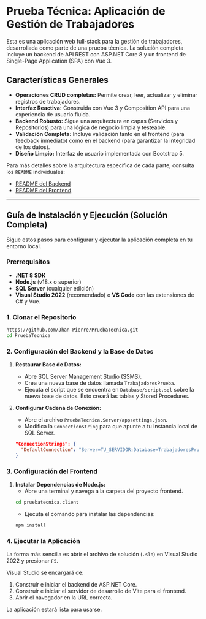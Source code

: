 # Prueba Técnica: Aplicación de Gestión de Trabajadores

Esta es una aplicación web full-stack para la gestión de trabajadores, desarrollada como parte de una prueba técnica. La solución completa incluye un backend de API REST con ASP.NET Core 8 y un frontend de Single-Page Application (SPA) con Vue 3.

## Características Generales

-   **Operaciones CRUD completas:** Permite crear, leer, actualizar y eliminar registros de trabajadores.
-   **Interfaz Reactiva:** Construida con Vue 3 y Composition API para una experiencia de usuario fluida.
-   **Backend Robusto:** Sigue una arquitectura en capas (Servicios y Repositorios) para una lógica de negocio limpia y testeable.
-   **Validación Completa:** Incluye validación tanto en el frontend (para feedback inmediato) como en el backend (para garantizar la integridad de los datos).
-   **Diseño Limpio:** Interfaz de usuario implementada con Bootstrap 5.

Para más detalles sobre la arquitectura específica de cada parte, consulta los `README` individuales:
-   [README del Backend](./PruebaTecnica.Server/README.md)
-   [README del Frontend](./pruebatecnica.client/README.md)
---

## Guía de Instalación y Ejecución (Solución Completa)

Sigue estos pasos para configurar y ejecutar la aplicación completa en tu entorno local.

### Prerrequisitos

-   **.NET 8 SDK**
-   **Node.js** (v18.x o superior)
-   **SQL Server** (cualquier edición)
-   **Visual Studio 2022** (recomendado) o **VS Code** con las extensiones de C# y Vue.

### 1. Clonar el Repositorio

```bash
https://github.com/Jhan-Pierre/PruebaTecnica.git
cd PruebaTecnica
```

### 2. Configuración del Backend y la Base de Datos

1.  **Restaurar Base de Datos:**
    -   Abre SQL Server Management Studio (SSMS).
    -   Crea una nueva base de datos llamada `TrabajadoresPrueba`.
    -   Ejecuta el script que se encuentra en `Database/script.sql` sobre la nueva base de datos. Esto creará las tablas y Stored Procedures.

2.  **Configurar Cadena de Conexión:**
    -   Abre el archivo `PruebaTecnica.Server/appsettings.json`.
    -   Modifica la `ConnectionString` para que apunte a tu instancia local de SQL Server.
      ```json
      "ConnectionStrings": {
        "DefaultConnection": "Server=TU_SERVIDOR;Database=TrabajadoresPrueba;Integrated Security=True;TrustServerCertificate=True;"
      }
      ```

### 3. Configuración del Frontend

1.  **Instalar Dependencias de Node.js:**
    -   Abre una terminal y navega a la carpeta del proyecto frontend.
      ```bash
      cd pruebatecnica.client
      ```
    -   Ejecuta el comando para instalar las dependencias:
      ```bash
      npm install
      ```

### 4. Ejecutar la Aplicación

La forma más sencilla es abrir el archivo de solución (`.sln`) en Visual Studio 2022 y presionar `F5`.

Visual Studio se encargará de:
1.  Construir e iniciar el backend de ASP.NET Core.
2.  Construir e iniciar el servidor de desarrollo de Vite para el frontend.
3.  Abrir el navegador en la URL correcta.

La aplicación estará lista para usarse.
